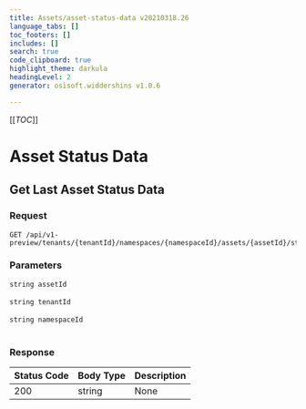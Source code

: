 ```yaml
---
title: Assets/asset-status-data v20210318.26
language_tabs: []
toc_footers: []
includes: []
search: true
code_clipboard: true
highlight_theme: darkula
headingLevel: 2
generator: osisoft.widdershins v1.0.6

---
```


[[_TOC_]]

# Asset Status Data

## Get Last Asset Status Data

<a id="opIdAssetStatusData_Get Last Asset Status Data"></a>

### Request
```text 
GET /api/v1-preview/tenants/{tenantId}/namespaces/{namespaceId}/assets/{assetId}/status/last

```

### Parameters

`string assetId`
<br/><br/>`string tenantId`
<br/><br/>`string namespaceId`
<br/><br/>

### Response

|Status Code|Body Type|Description|
|---|---|---|
|200|string|None|

